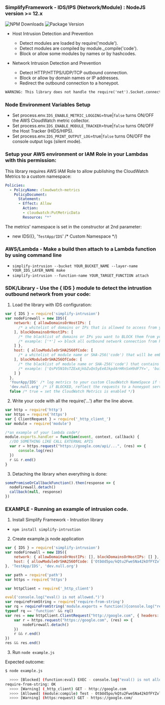 ### SimplifyFramework - IDS/IPS (Network/Module) : NodeJS version >= 12.x

![NPM Downloads](https://img.shields.io/npm/dw/simplify-intrusion)
![Package Version](https://img.shields.io/github/package-json/v/simplify-framework/intrusion?color=green)

- Host Intrusion Detection and Prevention
  + Detect modules are loaded by require('module').
  + Detect modules are compiled by module._compile('code').
  + Block or allow some modules by names or by hashcodes.

- Network Intrusion Detection and Prevention
  + Detect HTTP/HTTPS/UDP/TCP outbound connection.
  + Block or allow by domain names or IP addresses.
  + Redirect the outbound connection to a honeypot.

````diff
WARNING: This library does not handle the require('net').Socket.connect() function.
````
### Node Environment Variables Setup

- Set process.env.`IDS_ENABLE_METRIC_LOGGING`=true|`false` turns ON/OFF the AWS CloudWatch metric collector.
- Set process.env.`IDS_ENABLE_MODULE_TRACKER`=true|`false` turns ON/OFF the Host Tracker (HIDS/HIPS).
- Set process.env.`IDS_PRINT_OUTPUT_LOG`=true|`false` turns ON/OFF the console output logs (silent mode).

### Setup your AWS environment or IAM Role in your Lambdas with this permission:

This library requires AWS IAM Role to allow publishing the CloudWatch Metrics to a custom namespace:

```yaml
Policies:
  - PolicyName: cloudwatch-metrics
    PolicyDocument:
      Statement:
      - Effect: Allow
        Action:
        - cloudwatch:PutMetricData
        Resource: "*"
```

The metrics' namespace is set in the constructor at 2nd parameter: 
- new IDS({}, '`TestApp/IDS`' /* Custom Namespace */)


### AWS/Lambda - Make a build then attach to a Lambda function by using command line

- `simplify-intrusion --bucket YOUR_BUCKET_NAME --layer-name YOUR_IDS_LAYER_NAME make`
- `simplify-intrusion --function-name YOUR_TARGET_FUNCTION attach`

### SDK/Library - Use the { IDS } module to detect the intrustion outbound network from your code:

1. Load the library with IDS configuration:

```Javascript
var { IDS } = require('simplify-intrusion')
var nodeFirewall = new IDS({
    network: { allowDomainsOrHostIPs: [
      /* a whitelist of domains or IPs that is allowed to access from your code, startsWith('string') rule */
    ], blockDomainsOrHostIPs: [
      /* the blacklist of domains or IPs you want to BLOCK them from your code, startsWith('string') rule */
      /* example: ['*'] => block all outbound network connection from host, allowed all connections by default */
    ] },
    host: { allowModuleOrSHA256OfCode: [
      /* a whitelist of module name or SHA-256('code') that will be embeded by using module._complie(), startsWith('string') rule */
    ], blockModuleOrSHA256OfCode: [
      /* the blacklist of module name or SHA-256('code') that contains the untrusted HASH of modules, startsWith('string') rule */
      /* example: ['QsPV5N10sTZExAjkbZuQn5yEe0Jkpd4rHRnSxH9dF7Y=', 'buffer:4.9.2', 'request:2.88.'] */
    ] }
  },
  'YourApp/IDS' /* log metrics to your custom CloudWatch NameSpace if the CloudWatch Metrics is enabled */,
  'dev.null.org' /* if BLOCKED, reflect the requests to a honeypot server: dev.null.org */,
  false /* true = set the CloudWatch Metrics is enabled */)
```

2. Write your code with all the require('...') after the line above.

```Javascript
var http = require('http')
var https = require('https')
var { ClientRequest } = require('_http_client_')
var module = require('module')

/*an example of your lambda code*/
module.exports.handler = function(event, context, callback) {
  //DO SOMETHING LIKE CALL EXTERNAL APIS
  var r = https.request("https://google.com/api/...", (res) => {
      console.log(res)
  })
  r && r.end()
}

```

3. Detaching the library when everything is done:

```Javascript
somePromiseOrCallbackFunction().then(response => {
  nodeFirewall.detach()
  callback(null, response)
})
```

### EXAMPLE - Running an example of intrusion code.

1. Install Simplify Framework - Intrustion library
- `npm install simplify-intrustion`

2. Create example.js node application

```JavaScript
var { IDS } = require('simplify-intrusion')
var nodeFirewall = new IDS({
    network: { allowDomainsOrHostIPs: [], blockDomainsOrHostIPs: [] },
    host: { allowModuleOrSHA256OfCode: ['OtbUd5po/kQtu2FweSNa42kOfFYZvlsFuen1xXeOPKs='], blockModuleOrSHA256OfCode: ['*'] }
}, 'TestApp/IDS', 'dev.null.org')

var path = require('path')
var https = require('https')

var httpClient = require('_http_client')

eval('console.log("eval() is not allowed.")')
var requireFromString = require('require-from-string')
var rq = requireFromString('module.exports = function(){console.log("require-from-string: OK")}', 'Test')
typeof rq == 'function' && rq()
var res = new httpClient.ClientRequest("http://google.com", { headers: { "Content-Type": "application/json" }, method: 'GET' }, (res) => {
    var r = https.request("https://google.com", (res) => {
        nodeFirewall.detach()
    })
    r && r.end()
})
res && res.end()

```

3. Run `node example.js`

Expected outcome:

```bash
$ node example.js

  >>>> [Blocked] (function:eval) EXEC - console.log("eval() is not allowed.")
require-from-string: OK
  >>>> [Warning] (_http_client) GET - http://google.com
  >>>> [Allowed] (module:compile) Test - OtbUd5po/kQtu2FweSNa42kOfFYZvlsFuen1xXeOPKs=
  >>>> [Warning] (https:request) GET - https://google.com/
```